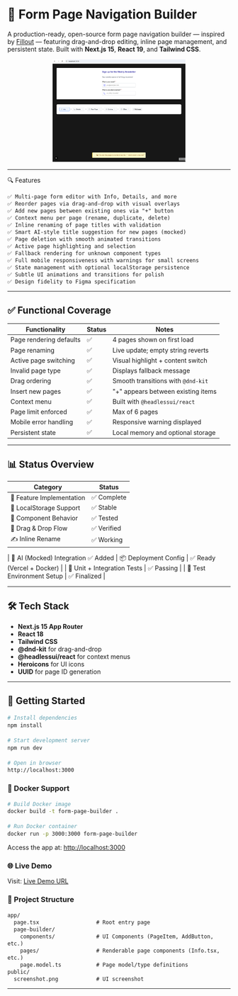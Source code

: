 # 🧱 Form Page Navigation Builder

A production-ready, open-source form page navigation builder — inspired by [Fillout](https://www.fillout.com) — featuring drag-and-drop editing, inline page management, and persistent state. Built with **Next.js 15**, **React 19**, and **Tailwind CSS**.

<p align="center">
  <img src="/public/preview.png" alt="App Preview" width="300" />
</p>

---

🔍 Features

    ✅ Multi-page form editor with Info, Details, and more
    ✅ Reorder pages via drag-and-drop with visual overlays
    ✅ Add new pages between existing ones via "+" button
    ✅ Context menu per page (rename, duplicate, delete)
    ✅ Inline renaming of page titles with validation
    ✅ Smart AI-style title suggestion for new pages (mocked)
    ✅ Page deletion with smooth animated transitions
    ✅ Active page highlighting and selection
    ✅ Fallback rendering for unknown component types
    ✅ Full mobile responsiveness with warnings for small screens
    ✅ State management with optional localStorage persistence
    ✅ Subtle UI animations and transitions for polish
    ✅ Design fidelity to Figma specification

---

## ✅ Functional Coverage

| Functionality           | Status | Notes                              |
| ----------------------- | ------ | ---------------------------------- |
| Page rendering defaults | ✅     | 4 pages shown on first load        |
| Page renaming           | ✅     | Live update; empty string reverts  |
| Active page switching   | ✅     | Visual highlight + content switch  |
| Invalid page type       | ✅     | Displays fallback message          |
| Drag ordering           | ✅     | Smooth transitions with `@dnd-kit` |
| Insert new pages        | ✅     | "+" appears between existing items |
| Context menu            | ✅     | Built with `@headlessui/react`     |
| Page limit enforced     | ✅     | Max of 6 pages                     |
| Mobile error handling   | ✅     | Responsive warning displayed       |
| Persistent state        | ✅     | Local memory and optional storage  |

---

## 📊 Status Overview

| Category                  | Status      |
| ------------------------- | ----------- |
| 🧱 Feature Implementation | ✅ Complete |
| 💾 LocalStorage Support   | ✅ Stable   |
| 🧩 Component Behavior     | ✅ Tested   |
| 🔁 Drag & Drop Flow       | ✅ Verified |
| ✍️ Inline Rename          | ✅ Working  |

| 🧠 AI (Mocked) Integration ✅ Added
| 📦 Deployment Config | ✅ Ready (Vercel + Docker) |
| 🧪 Unit + Integration Tests | ✅ Passing |
| 🧪 Test Environment Setup | ✅ Finalized |

---

## 🛠 Tech Stack

- **Next.js 15 App Router**
- **React 18**
- **Tailwind CSS**
- **@dnd-kit** for drag-and-drop
- **@headlessui/react** for context menus
- **Heroicons** for UI icons
- **UUID** for page ID generation

---

## 🚀 Getting Started

```bash
# Install dependencies
npm install

# Start development server
npm run dev

# Open in browser
http://localhost:3000
```

### 🐳 Docker Support

```bash
# Build Docker image
docker build -t form-page-builder .

# Run Docker container
docker run -p 3000:3000 form-page-builder
```

Access the app at: [http://localhost:3000](http://localhost:3000)

### 🌐 Live Demo

Visit: [Live Demo URL](https://page-flow-builder.vercel.app/)

### 📁 Project Structure

```
app/
  page.tsx                  # Root entry page
  page-builder/
    components/             # UI Components (PageItem, AddButton, etc.)
    pages/                  # Renderable page components (Info.tsx, etc.)
    page.model.ts           # Page model/type definitions
public/
  screenshot.png            # UI screenshot
```

---
